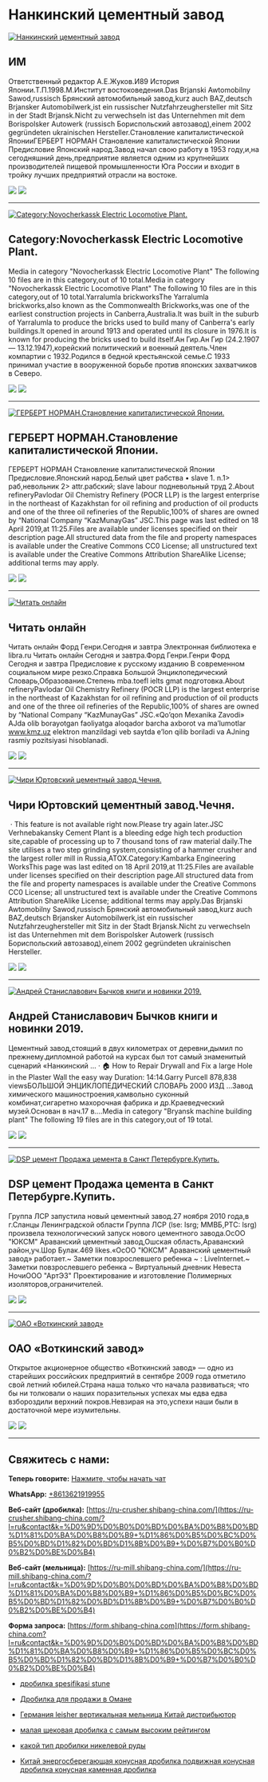 # Нанкинский цементный завод

<a href="https://swt.shibang-china.com/?l=ru&img&k=%D0%9D%D0%B0%D0%BD%D0%BA%D0%B8%D0%BD%D1%81%D0%BA%D0%B8%D0%B9+%D1%86%D0%B5%D0%BC%D0%B5%D0%BD%D1%82%D0%BD%D1%8B%D0%B9+%D0%B7%D0%B0%D0%B2%D0%BE%D0%B4" target="_blank">![Нанкинский цементный завод](http://static.shibang-china.com/all-800x300/1358.jpg)</a>

## ИМ
Ответственный редактор А.Е.Жуков.И89 История Японии.Т.П.1998.М.Институт востоковедения.Das Brjanski Awtomobilny Sawod,russisch Брянский автомобильный завод,kurz auch BAZ,deutsch Brjansker Automobilwerk,ist ein russischer Nutzfahrzeughersteller mit Sitz in der Stadt Brjansk.Nicht zu verwechseln ist das Unternehmen mit dem Borispolsker Autowerk (russisch Бориспольский автозавод),einem 2002 gegr&#252;ndeten ukrainischen Hersteller.Становление капиталистической ЯпонииГЕРБЕРТ НОРМАН Становление капиталистической Японии Предисловие Японский народ.Завод начал свою работу в 1953 году,и,на сегодняшний день,предприятие является одним из крупнейших производителей пищевой промышленности Юга России и входит в тройку лучших предприятий отрасли на востоке.


<a href="https://whatsapp.shibangsoft.com/WhatsApp.php" target="_blank" title="WhatsApp">![](http://static.shibang-china.com/icon/whatsapp.png)</a> <a href="https://swt.shibang-china.com/?l=ru&icon&k=%D0%9D%D0%B0%D0%BD%D0%BA%D0%B8%D0%BD%D1%81%D0%BA%D0%B8%D0%B9+%D1%86%D0%B5%D0%BC%D0%B5%D0%BD%D1%82%D0%BD%D1%8B%D0%B9+%D0%B7%D0%B0%D0%B2%D0%BE%D0%B4" target="_blank">![](http://static.shibang-china.com/icon/chat-ru.png)</a>

---

<a href="https://swt.shibang-china.com/?l=ru&img&k=%D0%9D%D0%B0%D0%BD%D0%BA%D0%B8%D0%BD%D1%81%D0%BA%D0%B8%D0%B9+%D1%86%D0%B5%D0%BC%D0%B5%D0%BD%D1%82%D0%BD%D1%8B%D0%B9+%D0%B7%D0%B0%D0%B2%D0%BE%D0%B4" target="_blank">![Category:Novocherkassk Electric Locomotive Plant.](http://static.shibang-china.com/all-800x300/640.jpg)</a>

## Category:Novocherkassk Electric Locomotive Plant.
Media in category &quot;Novocherkassk Electric Locomotive Plant&quot; The following 10 files are in this category,out of 10 total.Media in category &quot;Novocherkassk Electric Locomotive Plant&quot; The following 10 files are in this category,out of 10 total.Yarralumla brickworksThe Yarralumla brickworks,also known as the Commonwealth Brickworks,was one of the earliest construction projects in Canberra,Australia.It was built in the suburb of Yarralumla to produce the bricks used to build many of Canberra's early buildings.It opened in around 1913 and operated until its closure in 1976.It is known for producing the bricks used to build itself.Ан Гир.Ан Гир (24.2.1907 — 13.12.1947),корейский политический и военный деятель.Член компартии с 1932.Родился в бедной крестьянской семье.С 1933 принимал участие в вооруженной борьбе против японских захватчиков в Северо.


<a href="https://whatsapp.shibangsoft.com/WhatsApp.php" target="_blank" title="WhatsApp">![](http://static.shibang-china.com/icon/whatsapp.png)</a> <a href="https://swt.shibang-china.com/?l=ru&icon&k=%D0%9D%D0%B0%D0%BD%D0%BA%D0%B8%D0%BD%D1%81%D0%BA%D0%B8%D0%B9+%D1%86%D0%B5%D0%BC%D0%B5%D0%BD%D1%82%D0%BD%D1%8B%D0%B9+%D0%B7%D0%B0%D0%B2%D0%BE%D0%B4" target="_blank">![](http://static.shibang-china.com/icon/chat-ru.png)</a>

---

<a href="https://swt.shibang-china.com/?l=ru&img&k=%D0%9D%D0%B0%D0%BD%D0%BA%D0%B8%D0%BD%D1%81%D0%BA%D0%B8%D0%B9+%D1%86%D0%B5%D0%BC%D0%B5%D0%BD%D1%82%D0%BD%D1%8B%D0%B9+%D0%B7%D0%B0%D0%B2%D0%BE%D0%B4" target="_blank">![ГЕРБЕРТ НОРМАН.Становление капиталистической Японии.](http://static.shibang-china.com/all-800x300/566.jpg)</a>

## ГЕРБЕРТ НОРМАН.Становление капиталистической Японии.
ГЕРБЕРТ НОРМАН Становление капиталистической Японии Предисловие.Японский народ.Белый цвет рабства • slave 1. n.1&gt; раб,невольник 2&gt; attr.рабский; slave labour подневольный труд 2.About refineryPavlodar Oil Chemistry Refinery (POCR LLP) is the largest enterprise in the northeast of Kazakhstan for oil refining and production of oil products and one of the three oil refineries of the Republic,100% of shares are owned by “National Company “KazMunayGas” JSC.This page was last edited on 18 April 2019,at 11:25.Files are available under licenses specified on their description page.All structured data from the file and property namespaces is available under the Creative Commons CC0 License; all unstructured text is available under the Creative Commons Attribution ShareAlike License; additional terms may apply.


<a href="https://whatsapp.shibangsoft.com/WhatsApp.php" target="_blank" title="WhatsApp">![](http://static.shibang-china.com/icon/whatsapp.png)</a> <a href="https://swt.shibang-china.com/?l=ru&icon&k=%D0%9D%D0%B0%D0%BD%D0%BA%D0%B8%D0%BD%D1%81%D0%BA%D0%B8%D0%B9+%D1%86%D0%B5%D0%BC%D0%B5%D0%BD%D1%82%D0%BD%D1%8B%D0%B9+%D0%B7%D0%B0%D0%B2%D0%BE%D0%B4" target="_blank">![](http://static.shibang-china.com/icon/chat-ru.png)</a>

---

<a href="https://swt.shibang-china.com/?l=ru&img&k=%D0%9D%D0%B0%D0%BD%D0%BA%D0%B8%D0%BD%D1%81%D0%BA%D0%B8%D0%B9+%D1%86%D0%B5%D0%BC%D0%B5%D0%BD%D1%82%D0%BD%D1%8B%D0%B9+%D0%B7%D0%B0%D0%B2%D0%BE%D0%B4" target="_blank">![Читать онлайн](http://static.shibang-china.com/all-800x300/641.jpg)</a>

## Читать онлайн
Читать онлайн Форд Генри.Сегодня и завтра Электронная библиотека e libra.ru Читать онлайн Сегодня и завтра.Форд Генри.Генри Форд Сегодня и завтра Предисловие к русскому изданию В современном социальном мире резко.Справка Большой Энциклопедический Словарь,Образование.Степень mba.toefl ielts gmat подготовка.About refineryPavlodar Oil Chemistry Refinery (POCR LLP) is the largest enterprise in the northeast of Kazakhstan for oil refining and production of oil products and one of the three oil refineries of the Republic,100% of shares are owned by “National Company “KazMunayGas” JSC.&#171;Qo’qon Mexanika Zavodi&#187; AJda olib borayotgan faoliyatga aloqador barcha axborot va ma’lumotlar www.kmz.uz elektron manzildagi veb saytda e’lon qilib boriladi va AJning rasmiy pozitsiyasi hisoblanadi.


<a href="https://whatsapp.shibangsoft.com/WhatsApp.php" target="_blank" title="WhatsApp">![](http://static.shibang-china.com/icon/whatsapp.png)</a> <a href="https://swt.shibang-china.com/?l=ru&icon&k=%D0%9D%D0%B0%D0%BD%D0%BA%D0%B8%D0%BD%D1%81%D0%BA%D0%B8%D0%B9+%D1%86%D0%B5%D0%BC%D0%B5%D0%BD%D1%82%D0%BD%D1%8B%D0%B9+%D0%B7%D0%B0%D0%B2%D0%BE%D0%B4" target="_blank">![](http://static.shibang-china.com/icon/chat-ru.png)</a>

---

<a href="https://swt.shibang-china.com/?l=ru&img&k=%D0%9D%D0%B0%D0%BD%D0%BA%D0%B8%D0%BD%D1%81%D0%BA%D0%B8%D0%B9+%D1%86%D0%B5%D0%BC%D0%B5%D0%BD%D1%82%D0%BD%D1%8B%D0%B9+%D0%B7%D0%B0%D0%B2%D0%BE%D0%B4" target="_blank">![Чири Юртовский цементный завод.Чечня.](http://static.shibang-china.com/all-800x300/670.jpg)</a>

## Чири Юртовский цементный завод.Чечня.
&nbsp;&#0183;&#32;This feature is not available right now.Please try again later.JSC Verhnebakansky Cement Plant is a bleeding edge high tech production site,capable of processing up to 7 thousand tons of raw material daily.The site utilises a two step grinding system,consisting of a hammer crusher and the largest roller mill in Russia,ATOX.Category:Kambarka Engineering WorksThis page was last edited on 18 April 2019,at 11:25.Files are available under licenses specified on their description page.All structured data from the file and property namespaces is available under the Creative Commons CC0 License; all unstructured text is available under the Creative Commons Attribution ShareAlike License; additional terms may apply.Das Brjanski Awtomobilny Sawod,russisch Брянский автомобильный завод,kurz auch BAZ,deutsch Brjansker Automobilwerk,ist ein russischer Nutzfahrzeughersteller mit Sitz in der Stadt Brjansk.Nicht zu verwechseln ist das Unternehmen mit dem Borispolsker Autowerk (russisch Бориспольский автозавод),einem 2002 gegr&#252;ndeten ukrainischen Hersteller.


<a href="https://whatsapp.shibangsoft.com/WhatsApp.php" target="_blank" title="WhatsApp">![](http://static.shibang-china.com/icon/whatsapp.png)</a> <a href="https://swt.shibang-china.com/?l=ru&icon&k=%D0%9D%D0%B0%D0%BD%D0%BA%D0%B8%D0%BD%D1%81%D0%BA%D0%B8%D0%B9+%D1%86%D0%B5%D0%BC%D0%B5%D0%BD%D1%82%D0%BD%D1%8B%D0%B9+%D0%B7%D0%B0%D0%B2%D0%BE%D0%B4" target="_blank">![](http://static.shibang-china.com/icon/chat-ru.png)</a>

---

<a href="https://swt.shibang-china.com/?l=ru&img&k=%D0%9D%D0%B0%D0%BD%D0%BA%D0%B8%D0%BD%D1%81%D0%BA%D0%B8%D0%B9+%D1%86%D0%B5%D0%BC%D0%B5%D0%BD%D1%82%D0%BD%D1%8B%D0%B9+%D0%B7%D0%B0%D0%B2%D0%BE%D0%B4" target="_blank">![Андрей Станиславович Бычков книги и новинки 2019.](http://static.shibang-china.com/all-800x300/472.jpg)</a>

## Андрей Станиславович Бычков книги и новинки 2019.
Цементный завод,стоящий в двух километрах от деревни,дымил по прежнему.дипломной работой на курсах был тот самый знаменитый сценарий &#171;Нанкинский …&nbsp;&#0183;&#32;🏠 How to Repair Drywall and Fix a large Hole in the Plaster Wall the easy way Duration: 14:14.Garry Purcell 878,838 viewsБОЛЬШОЙ ЭНЦИКЛОПEДИЧEСКИЙ СЛОВАРЬ 2000 ИЗД …Завод химического машиностроения,камвольно суконный комбинат,сигаретно махорочная фабрика и др.Краеведческий музей.Основан в нач.17 в.…Media in category &quot;Bryansk machine building plant&quot; The following 19 files are in this category,out of 19 total.


<a href="https://whatsapp.shibangsoft.com/WhatsApp.php" target="_blank" title="WhatsApp">![](http://static.shibang-china.com/icon/whatsapp.png)</a> <a href="https://swt.shibang-china.com/?l=ru&icon&k=%D0%9D%D0%B0%D0%BD%D0%BA%D0%B8%D0%BD%D1%81%D0%BA%D0%B8%D0%B9+%D1%86%D0%B5%D0%BC%D0%B5%D0%BD%D1%82%D0%BD%D1%8B%D0%B9+%D0%B7%D0%B0%D0%B2%D0%BE%D0%B4" target="_blank">![](http://static.shibang-china.com/icon/chat-ru.png)</a>

---

<a href="https://swt.shibang-china.com/?l=ru&img&k=%D0%9D%D0%B0%D0%BD%D0%BA%D0%B8%D0%BD%D1%81%D0%BA%D0%B8%D0%B9+%D1%86%D0%B5%D0%BC%D0%B5%D0%BD%D1%82%D0%BD%D1%8B%D0%B9+%D0%B7%D0%B0%D0%B2%D0%BE%D0%B4" target="_blank">![DSP цемент Продажа цемента в Санкт Петербурге.Купить.](http://static.shibang-china.com/all-800x300/922.jpg)</a>

## DSP цемент Продажа цемента в Санкт Петербурге.Купить.
Группа ЛСР запустила новый цементный завод.27 ноября 2010 года,в г.Сланцы Ленинградской области Группа ЛСР (lse: lsrg; ММВБ,РТС: lsrg) произвела технологический запуск нового цементного завода.ОсОО &quot;ЮКСМ&quot; Араванский цементный завод,Ошская область,Араванский район,уч.Шор Булак.469 likes.&#171;ОсОО &quot;ЮКСМ&quot; Араванский цементный завод&#187; работает.~ Заметки повзрослевшего ребенка ~ : LiveInternet.~ Заметки повзрослевшего ребенка ~ Виртуальный дневник Невеста НочиООО &quot;АртЭЗ&quot; Проектирование и изготовление Полимерных изоляторов,ограничителей.


<a href="https://whatsapp.shibangsoft.com/WhatsApp.php" target="_blank" title="WhatsApp">![](http://static.shibang-china.com/icon/whatsapp.png)</a> <a href="https://swt.shibang-china.com/?l=ru&icon&k=%D0%9D%D0%B0%D0%BD%D0%BA%D0%B8%D0%BD%D1%81%D0%BA%D0%B8%D0%B9+%D1%86%D0%B5%D0%BC%D0%B5%D0%BD%D1%82%D0%BD%D1%8B%D0%B9+%D0%B7%D0%B0%D0%B2%D0%BE%D0%B4" target="_blank">![](http://static.shibang-china.com/icon/chat-ru.png)</a>

---

<a href="https://swt.shibang-china.com/?l=ru&img&k=%D0%9D%D0%B0%D0%BD%D0%BA%D0%B8%D0%BD%D1%81%D0%BA%D0%B8%D0%B9+%D1%86%D0%B5%D0%BC%D0%B5%D0%BD%D1%82%D0%BD%D1%8B%D0%B9+%D0%B7%D0%B0%D0%B2%D0%BE%D0%B4" target="_blank">![ОАО &#171;Воткинский завод&#187;](http://static.shibang-china.com/all-800x300/1250.jpg)</a>

## ОАО &#171;Воткинский завод&#187;
Открытое акционерное общество &#171;Воткинский завод&#187; — одно из старейших российских предприятий в сентябре 2009 года отметило свой летний юбилей.Страна наша только что начала развиваться; что бы ни толковали о наших поразительных успехах мы едва едва взбороздили верхний покров.Невзирая на это,успехи наши были в достаточной мере изумительны.

<a href="https://whatsapp.shibangsoft.com/WhatsApp.php" target="_blank" title="WhatsApp">![](http://static.shibang-china.com/icon/whatsapp.png)</a> <a href="https://swt.shibang-china.com/?l=ru&icon&k=%D0%9D%D0%B0%D0%BD%D0%BA%D0%B8%D0%BD%D1%81%D0%BA%D0%B8%D0%B9+%D1%86%D0%B5%D0%BC%D0%B5%D0%BD%D1%82%D0%BD%D1%8B%D0%B9+%D0%B7%D0%B0%D0%B2%D0%BE%D0%B4" target="_blank">![](http://static.shibang-china.com/icon/chat-ru.png)</a>

---
## Свяжитесь с нами:

**Теперь говорите:** [Нажмите, чтобы начать чат](https://swt.shibang-china.com?l=ru&contact&k=%D0%9D%D0%B0%D0%BD%D0%BA%D0%B8%D0%BD%D1%81%D0%BA%D0%B8%D0%B9+%D1%86%D0%B5%D0%BC%D0%B5%D0%BD%D1%82%D0%BD%D1%8B%D0%B9+%D0%B7%D0%B0%D0%B2%D0%BE%D0%B4)

**WhatsApp:**  [+8613621919955](https://whatsapp.shibangsoft.com/WhatsApp.php)

**Веб-сайт (дробилка):** [https://ru-crusher.shibang-china.com/](https://ru-crusher.shibang-china.com/?l=ru&contact&k=%D0%9D%D0%B0%D0%BD%D0%BA%D0%B8%D0%BD%D1%81%D0%BA%D0%B8%D0%B9+%D1%86%D0%B5%D0%BC%D0%B5%D0%BD%D1%82%D0%BD%D1%8B%D0%B9+%D0%B7%D0%B0%D0%B2%D0%BE%D0%B4)

**Веб-сайт (мельница):** [https://ru-mill.shibang-china.com/](https://ru-mill.shibang-china.com/?l=ru&contact&k=%D0%9D%D0%B0%D0%BD%D0%BA%D0%B8%D0%BD%D1%81%D0%BA%D0%B8%D0%B9+%D1%86%D0%B5%D0%BC%D0%B5%D0%BD%D1%82%D0%BD%D1%8B%D0%B9+%D0%B7%D0%B0%D0%B2%D0%BE%D0%B4)

**Форма запроса:** [https://form.shibang-china.com](https://form.shibang-china.com?l=ru&contact&k=%D0%9D%D0%B0%D0%BD%D0%BA%D0%B8%D0%BD%D1%81%D0%BA%D0%B8%D0%B9+%D1%86%D0%B5%D0%BC%D0%B5%D0%BD%D1%82%D0%BD%D1%8B%D0%B9+%D0%B7%D0%B0%D0%B2%D0%BE%D0%B4)

* [дробилка spesifikasi stune](../122/%D0%B4%D1%80%D0%BE%D0%B1%D0%B8%D0%BB%D0%BA%D0%B0%20spesifikasi%20stune.md)

* [Дробилка для продажи в Омане](../123/%D0%94%D1%80%D0%BE%D0%B1%D0%B8%D0%BB%D0%BA%D0%B0%20%D0%B4%D0%BB%D1%8F%20%D0%BF%D1%80%D0%BE%D0%B4%D0%B0%D0%B6%D0%B8%20%D0%B2%20%D0%9E%D0%BC%D0%B0%D0%BD%D0%B5.md)

* [Германия leisher вертикальная мельница Китай дистрибьютор](../122/%D0%93%D0%B5%D1%80%D0%BC%D0%B0%D0%BD%D0%B8%D1%8F%20leisher%20%D0%B2%D0%B5%D1%80%D1%82%D0%B8%D0%BA%D0%B0%D0%BB%D1%8C%D0%BD%D0%B0%D1%8F%20%D0%BC%D0%B5%D0%BB%D1%8C%D0%BD%D0%B8%D1%86%D0%B0%20%D0%9A%D0%B8%D1%82%D0%B0%D0%B9%20%D0%B4%D0%B8%D1%81%D1%82%D1%80%D0%B8%D0%B1%D1%8C%D1%8E%D1%82%D0%BE%D1%80.md)

* [малая щековая дробилка с самым высоким рейтингом](../125/%D0%BC%D0%B0%D0%BB%D0%B0%D1%8F%20%D1%89%D0%B5%D0%BA%D0%BE%D0%B2%D0%B0%D1%8F%20%D0%B4%D1%80%D0%BE%D0%B1%D0%B8%D0%BB%D0%BA%D0%B0%20%D1%81%20%D1%81%D0%B0%D0%BC%D1%8B%D0%BC%20%D0%B2%D1%8B%D1%81%D0%BE%D0%BA%D0%B8%D0%BC%20%D1%80%D0%B5%D0%B9%D1%82%D0%B8%D0%BD%D0%B3%D0%BE%D0%BC.md)

* [какой тип дробилки никелевой руды](../124/%D0%BA%D0%B0%D0%BA%D0%BE%D0%B9%20%D1%82%D0%B8%D0%BF%20%D0%B4%D1%80%D0%BE%D0%B1%D0%B8%D0%BB%D0%BA%D0%B8%20%D0%BD%D0%B8%D0%BA%D0%B5%D0%BB%D0%B5%D0%B2%D0%BE%D0%B9%20%D1%80%D1%83%D0%B4%D1%8B.md)

* [Китай энергосберегающая конусная дробилка подвижная конусная дробилка конусная каменная дробилка](../124/%D0%9A%D0%B8%D1%82%D0%B0%D0%B9%20%D1%8D%D0%BD%D0%B5%D1%80%D0%B3%D0%BE%D1%81%D0%B1%D0%B5%D1%80%D0%B5%D0%B3%D0%B0%D1%8E%D1%89%D0%B0%D1%8F%20%D0%BA%D0%BE%D0%BD%D1%83%D1%81%D0%BD%D0%B0%D1%8F%20%D0%B4%D1%80%D0%BE%D0%B1%D0%B8%D0%BB%D0%BA%D0%B0%20%D0%BF%D0%BE%D0%B4%D0%B2%D0%B8%D0%B6%D0%BD%D0%B0%D1%8F%20%D0%BA%D0%BE%D0%BD%D1%83%D1%81%D0%BD%D0%B0%D1%8F%20%D0%B4%D1%80%D0%BE%D0%B1%D0%B8%D0%BB%D0%BA%D0%B0%20%D0%BA%D0%BE%D0%BD%D1%83%D1%81%D0%BD%D0%B0%D1%8F%20%D0%BA%D0%B0%D0%BC%D0%B5%D0%BD%D0%BD%D0%B0%D1%8F%20%D0%B4%D1%80%D0%BE%D0%B1%D0%B8%D0%BB%D0%BA%D0%B0.md)